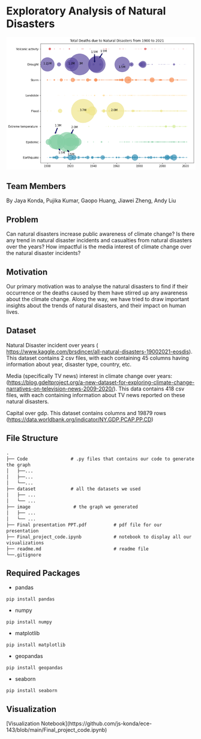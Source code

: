 <h1>Exploratory Analysis of Natural Disasters</h1>

![alt text](image/bubble.png)

<h2>Team Members</h2>

By Jaya Konda, Pujika Kumar, Gaopo Huang, Jiawei Zheng, Andy Liu

<h2>Problem </h2>

Can natural disasters increase public awareness of climate change?
Is there any trend in natural disaster incidents and casualties from natural disasters over the years? 
How impactful is the media interest of climate change over the natural disaster incidents?

<h2> Motivation </h2>
Our primary motivation was to analyse the natural disasters to find if their occurrence or the deaths caused by them have stirred up any awareness about the climate change. Along the way, we have tried to draw important insights about the trends of natural disasters, and their impact on human lives.

<h2>Dataset</h2>

Natural Disaster incident over years ( https://www.kaggle.com/brsdincer/all-natural-disasters-19002021-eosdis). This dataset contains 2 csv files, with each containing 45 columns having information about year, disaster type, country, etc. 

Media (specifically TV news) interest in climate change over years: (https://blog.gdeltproject.org/a-new-dataset-for-exploring-climate-change-narratives-on-television-news-2009-2020/). This data contains 418 csv files, with each containing information about TV news reported on these natural disasters. 

Capital over gdp. This dataset contains columns and 19879 rows
(https://data.worldbank.org/indicator/NY.GDP.PCAP.PP.CD)

<h2>File Structure</h2>

    .
    ├── Code                # .py files that contains our code to generate the graph
    │   ├──...
    │   ├──...
    │   └──...
    ├── dataset				# all the datasets we used
    │   ├── ...
    │   └── ...
    ├── image                # the graph we generated
    │   ├── ...
    │   └── ...
    ├── Final presentation PPT.pdf          # pdf file for our presentation
    ├── Final_project_code.ipynb		    # notebook to display all our visualizations
    ├── readme.md							# readme file
    └──.gitignore

<h2>Required Packages</h2>

* pandas

```
pip install pandas
```

* numpy

```
pip install numpy
```

* matplotlib

```
pip install matplotlib
```

* geopandas

```
pip install geopandas
```

* seaborn

```
pip install seaborn
```

<h2> Visualization </h2>
[Visualization Notebook](https://github.com/js-konda/ece-143/blob/main/Final_project_code.ipynb)
